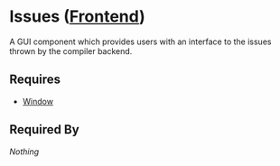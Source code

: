 # Issues ([Frontend](../frontend.md))

A GUI component which provides users with an interface to the issues thrown by the compiler backend.

## Requires

- [Window](../../window/window.md)

## Required By

*Nothing*
